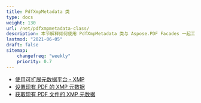 ```yaml
---
title: PdfXmpMetadata 类
type: docs
weight: 130
url: /net/pdfxmpmetadata-class/
description: 本节解释如何使用 PdfXmpMetadata 类与 Aspose.PDF Facades 一起工作。
lastmod: "2021-06-05"
draft: false
sitemap:
    changefreq: "weekly"
    priority: 0.7
---
```


- [使用可扩展元数据平台 - XMP](/pdf/net/working-with-extensible-metadata-platform-xmp/)
- [设置现有 PDF 的 XMP 元数据](/pdf/net/set-xmp-metadata-of-an-existing-pdf/)
- [获取现有 PDF 文件的 XMP 元数据](/pdf/net/get-xmp-metadata-of-an-existing-pdf-file/)